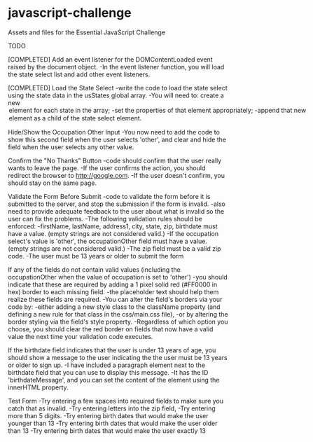 javascript-challenge
====================

Assets and files for the Essential JavaScript Challenge

TODO

[COMPLETED] Add an event listener for the DOMContentLoaded event raised by the document object.
    -In the event listener function, you will load the state select list and add other event listeners.

[COMPLETED] Load the State Select
    -write the code to load the state select using the state data in the usStates global array.
    -You will need to: create a new <option> element for each state in the array;
    -set the properties of that element appropriately;
    -append that new <option> element as a child of the state select element.

Hide/Show the Occupation Other Input
    -You now need to add the code to show this second field when the user selects 'other', and clear and hide the field when the user selects any other value.

Confirm the "No Thanks" Button
    -code should confirm that the user really wants to leave the page.
    -If the user confirms the action, you should redirect the browser to http://google.com.
    -If the user doesn't confirm, you should stay on the same page.

Validate the Form Before Submit
    -code to validate the form before it is submitted to the server, and stop the submission if the form is invalid.
    -also need to provide adequate feedback to the user about what is invalid so the user can fix the problems.
    -The following validation rules should be enforced:
        -firstName, lastName, address1, city, state, zip, birthdate must have a value. (empty strings are not considered valid.)
        -If the occupation select's value is 'other', the occupationOther field must have a value. (empty strings are not considered valid.)
    -The zip field must be a valid zip code.
    -The user must be 13 years or older to submit the form

If any of the fields do not contain valid values (including the occupationOther when the value of occupation is set to 'other')
    -you should indicate that these are required by adding a 1 pixel solid red (#FF0000 in hex) border to each missing field.
    -the placeholder text should help them realize these fields are required.
        -You can alter the field's borders via your code by:
            -either adding a new style class to the className property (and defining a new rule for that class in the css/main.css file),
            -or by altering the border styling via the field's style property.
            -Regardless of which option you choose, you should clear the red border on fields that now have a valid value the next time your validation code executes.

If the birthdate field indicates that the user is under 13 years of age, you should show a message to the user indicating the the user must be 13 years or older to sign up.
    -I have included a paragraph element next to the birthdate field that you can use to display this message.
    -It has the ID 'birthdateMessage', and you can set the content of the element using the innerHTML property.

Test Form
    -Try entering a few spaces into required fields to make sure you catch that as invalid.
    -Try entering letters into the zip field,
    -Try entering more than 5 digits.
    -Try entering birth dates that would make the user younger than 13
    -Try entering birth dates that would make the user older than 13
    -Try entering birth dates that would make the user exactly 13